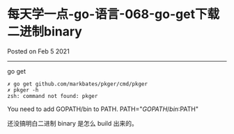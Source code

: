 # 每天学一点-go-语言-068-go-get下载二进制binary

Posted on Feb 5 2021

---

go get


```shell
✗ go get github.com/markbates/pkger/cmd/pkger
✗ pkger -h
zsh: command not found: pkger
```

You need to add GOPATH/bin to PATH.
PATH="$GOPATH/bin:$PATH"

还没搞明白二进制 binary 是怎么 build 出来的。

